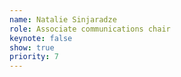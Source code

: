 ```yaml
---
name: Natalie Sinjaradze
role: Associate communications chair
keynote: false
show: true
priority: 7
---
```

